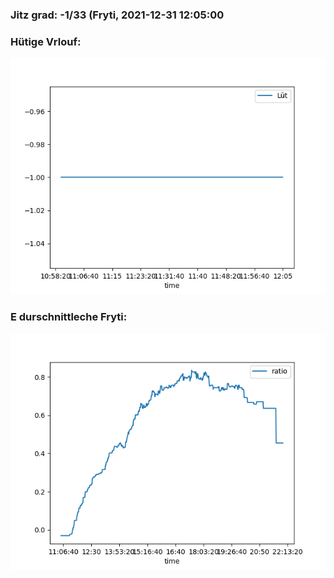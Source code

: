 ### Jitz grad: -1/33 (Fryti, 2021-12-31 12:05:00

### Hütige Vrlouf:
![Graph](Today.png)

### E durschnittleche Fryti:
![Graph](Fryti.png)
